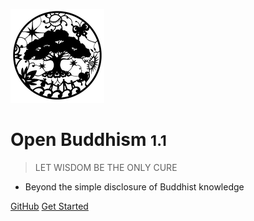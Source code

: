 ![logo](_media/logo.png)

# Open Buddhism <small>1.1</small>

> LET WISDOM BE THE ONLY CURE

- Beyond the simple disclosure of Buddhist knowledge

[GitHub](https://github.com/openbuddhism)
[Get Started](guide)

<!-- background image -->

<!-- ![](_media/bg.png) -->

<!-- background color -->

<!-- ![color](#f0f0f0) -->